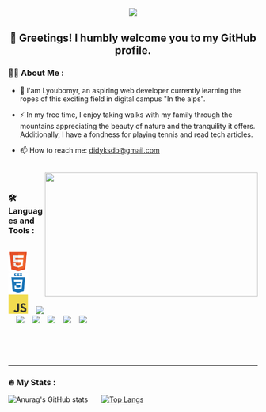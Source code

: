 <div id="header" align="center">
  <img src="https://media.giphy.com/media/M9gbBd9nbDrOTu1Mqx/giphy.gif" width="100"/>
</div>
<h2 align="center">👋 Greetings! I humbly welcome you to my GitHub profile.</h2>

### :man_technologist: About Me :

- :seedling: I'am Lyoubomyr, an aspiring web developer currently learning the ropes of this exciting field in digital campus "In the alps".


- :zap: In my free time, I enjoy taking walks with my family through the mountains appreciating the beauty of nature and the tranquility it offers. Additionally, I have a fondness for playing tennis and read tech articles.

- :mailbox: How to reach me: <a href="mailto:didyksdb@gmail.com">didyksdb@gmail.com</a>
<br>
<div>
  <img align="right" src="https://media.giphy.com/media/dWesBcTLavkZuG35MI/giphy.gif" width="430" height="250"/>
</div>
<br>

### :hammer_and_wrench: Languages and Tools :
<br>

<div>
  <img src="https://github.com/devicons/devicon/blob/master/icons/html5/html5-original.svg" title="HTML5" alt="HTML" width="40" height="40"/>&nbsp;&nbsp;&nbsp;
  <img src="https://github.com/devicons/devicon/blob/master/icons/css3/css3-plain-wordmark.svg"  title="CSS3" alt="CSS" width="40" height="40"/>&nbsp;&nbsp;&nbsp;
  <img src="https://github.com/devicons/devicon/blob/master/icons/javascript/javascript-original.svg" title="JavaScript" alt="JavaScript" width="40" height="40"/>&nbsp;&nbsp;&nbsp;
  <img width ='40px' src ='https://raw.githubusercontent.com/rahulbanerjee26/githubAboutMeGenerator/main/icons/java.svg'>&nbsp;&nbsp;&nbsp;
  <img width ='40px' src ='https://raw.githubusercontent.com/rahulbanerjee26/githubAboutMeGenerator/main/icons/php.svg'>&nbsp;&nbsp;&nbsp;
  <img width ='40px' src ='https://raw.githubusercontent.com/rahulbanerjee26/githubAboutMeGenerator/main/icons/mysql.svg'>&nbsp;&nbsp;&nbsp;
  <img width ='40px' src ='https://raw.githubusercontent.com/rahulbanerjee26/githubAboutMeGenerator/main/icons/github.svg'>&nbsp;&nbsp;&nbsp;
  <img width ='40px' src ='https://raw.githubusercontent.com/rahulbanerjee26/githubAboutMeGenerator/main/icons/linux.svg'>&nbsp;&nbsp;&nbsp;
  <img width ='40px' src ='https://raw.githubusercontent.com/rahulbanerjee26/githubAboutMeGenerator/main/icons/figma.svg'>&nbsp;&nbsp;&nbsp;
</div>
<br>
<br>
<br>
<br>

---

### :fire: My Stats :

![Anurag's GitHub stats](https://github-readme-stats.vercel.app/api?username=Lyoubomyr-Didyk&show_icons=true&theme=cobalt)&nbsp;&nbsp;&nbsp;&nbsp;&nbsp;&nbsp;
[![Top Langs](https://github-readme-stats.vercel.app/api/top-langs/?username=Lyoubomyr-Didyk&layout=compact&theme=jolly)](https://github.com/anuraghazra/github-readme-stats)




<!---
Lyoubomyr-Didyk/Lyoubomyr-Didyk is a ✨ special ✨ repository because its `README.md` (this file) appears on your GitHub profile.
You can click the Preview link to take a look at your changes.
--->
